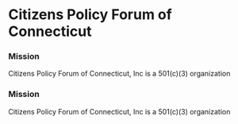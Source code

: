 # Citizens Policy Forum of Connecticut

### Mission
Citizens Policy Forum of Connecticut, Inc is a 501(c)(3) organization

### Mission
Citizens Policy Forum of Connecticut, Inc is a 501(c)(3) organization
